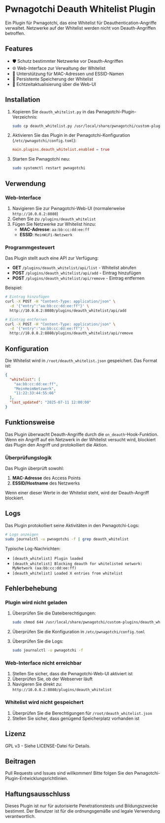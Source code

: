 # Pwnagotchi Deauth Whitelist Plugin

Ein Plugin für Pwnagotchi, das eine Whitelist für Deauthentication-Angriffe verwaltet. Netzwerke auf der Whitelist werden nicht von Deauth-Angriffen betroffen.

## Features

- 🛡️ Schutz bestimmter Netzwerke vor Deauth-Angriffen
- 🌐 Web-Interface zur Verwaltung der Whitelist
- 📝 Unterstützung für MAC-Adressen und ESSID-Namen
- 💾 Persistente Speicherung der Whitelist
- 🔄 Echtzeitaktualisierung über die Web-UI

## Installation

1. Kopieren Sie `deauth_whitelist.py` in das Pwnagotchi-Plugin-Verzeichnis:
   ```bash
   sudo cp deauth_whitelist.py /usr/local/share/pwnagotchi/custom-plugins/
   ```

2. Aktivieren Sie das Plugin in der Pwnagotchi-Konfiguration (`/etc/pwnagotchi/config.toml`):
   ```toml
   main.plugins.deauth_whitelist.enabled = true
   ```

3. Starten Sie Pwnagotchi neu:
   ```bash
   sudo systemctl restart pwnagotchi
   ```

## Verwendung

### Web-Interface

1. Navigieren Sie zur Pwnagotchi-Web-UI (normalerweise `http://10.0.0.2:8080`)
2. Gehen Sie zu `/plugins/deauth_whitelist`
3. Fügen Sie Netzwerke zur Whitelist hinzu:
   - **MAC-Adresse**: `aa:bb:cc:dd:ee:ff`
   - **ESSID**: `MeinWiFi-Netzwerk`

### Programmgesteuert

Das Plugin stellt auch eine API zur Verfügung:

- **GET** `/plugins/deauth_whitelist/api/list` - Whitelist abrufen
- **POST** `/plugins/deauth_whitelist/api/add` - Eintrag hinzufügen
- **POST** `/plugins/deauth_whitelist/api/remove` - Eintrag entfernen

Beispiel:
```bash
# Eintrag hinzufügen
curl -X POST -H "Content-Type: application/json" \
  -d '{"entry":"aa:bb:cc:dd:ee:ff"}' \
  http://10.0.0.2:8080/plugins/deauth_whitelist/api/add

# Eintrag entfernen
curl -X POST -H "Content-Type: application/json" \
  -d '{"entry":"aa:bb:cc:dd:ee:ff"}' \
  http://10.0.0.2:8080/plugins/deauth_whitelist/api/remove
```

## Konfiguration

Die Whitelist wird in `/root/deauth_whitelist.json` gespeichert. Das Format ist:

```json
{
  "whitelist": [
    "aa:bb:cc:dd:ee:ff",
    "MeinHeimNetzwerk",
    "11:22:33:44:55:66"
  ],
  "last_updated": "2025-07-11 12:00:00"
}
```

## Funktionsweise

Das Plugin überwacht Deauth-Angriffe durch die `on_deauth`-Hook-Funktion. Wenn ein Angriff auf ein Netzwerk in der Whitelist versucht wird, blockiert das Plugin den Angriff und protokolliert die Aktion.

### Überprüfungslogik

Das Plugin überprüft sowohl:
1. **MAC-Adresse** des Access Points
2. **ESSID/Hostname** des Netzwerks

Wenn einer dieser Werte in der Whitelist steht, wird der Deauth-Angriff blockiert.

## Logs

Das Plugin protokolliert seine Aktivitäten in den Pwnagotchi-Logs:

```bash
# Logs anzeigen
sudo journalctl -u pwnagotchi -f | grep deauth_whitelist
```

Typische Log-Nachrichten:
- `[deauth_whitelist] Plugin loaded`
- `[deauth_whitelist] Blocking deauth for whitelisted network: MyNetwork (aa:bb:cc:dd:ee:ff)`
- `[deauth_whitelist] Loaded X entries from whitelist`

## Fehlerbehebung

### Plugin wird nicht geladen
1. Überprüfen Sie die Dateiberechtigungen:
   ```bash
   sudo chmod 644 /usr/local/share/pwnagotchi/custom-plugins/deauth_whitelist.py
   ```

2. Überprüfen Sie die Konfiguration in `/etc/pwnagotchi/config.toml`

3. Überprüfen Sie die Logs:
   ```bash
   sudo journalctl -u pwnagotchi -f
   ```

### Web-Interface nicht erreichbar
1. Stellen Sie sicher, dass die Pwnagotchi-Web-UI aktiviert ist
2. Überprüfen Sie, ob der Webserver läuft
3. Navigieren Sie direkt zu: `http://10.0.0.2:8080/plugins/deauth_whitelist`

### Whitelist wird nicht gespeichert
1. Überprüfen Sie die Berechtigungen für `/root/deauth_whitelist.json`
2. Stellen Sie sicher, dass genügend Speicherplatz vorhanden ist

## Lizenz

GPL v3 - Siehe LICENSE-Datei für Details.

## Beitragen

Pull Requests und Issues sind willkommen! Bitte folgen Sie den Pwnagotchi-Plugin-Entwicklungsrichtlinien.

## Haftungsausschluss

Dieses Plugin ist nur für autorisierte Penetrationstests und Bildungszwecke bestimmt. Der Benutzer ist für die ordnungsgemäße und legale Verwendung verantwortlich.
